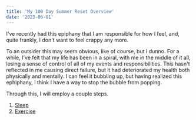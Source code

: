 ```yaml
---
title: 'My 100 Day Summer Reset Overview'
date: '2023-06-01'
---
```


I've recently had this epiphany that I am responsible for how I feel, and, quite frankly, I don't want to feel crappy any more.

To an outsider this may seem obvious, like of course, but I dunno. For a while, I've felt that my life has been in a spiral, with me in the middle of it all, losing a sense of control of all of my events and responsibilities. This hasn't reflected in me causing direct failure, but it had deteriorated my health both physically and mentally. I can feel it bubbling up, but having realized this ephiphany, I think I have a way to stop the bubble from popping. 

Through this, I will employ a couple steps.
1. [Sleep](/posts/summer-reset-part-1-sleep)
2. [Exercise](/post/summer-reset-part-2-exercise)